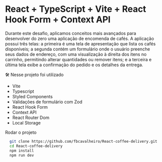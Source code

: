 # React + TypeScript + Vite + React Hook Form + Context API

Durante este desafio, aplicamos conceitos mais avançados para desenvolver do zero uma aplicação de encomenda de cafés. A aplicação possui três telas: a primeira é uma tela de apresentação que lista os cafés disponíveis; a segunda contém um formulário onde o usuário preenche seus dados de endereço, com uma visualização à direita dos itens no carrinho, permitindo alterar quantidades ou remover itens; e a terceira e última tela exibe a confirmação do pedido e os detalhes da entrega.

🛠️ Nesse projeto foi utilizado
- Vite
- Typescript
- Styled Components
- Validações de formulário com Zod
- React Hook Form
- Context API
- React Router Dom
- Local Storage

Rodar o projeto
```bash
  git clone https://github.com/fbcavalheiro/React-coffee-delivery.git
  cd React-coffee-delivery
  npm install
  npm run dev
```
